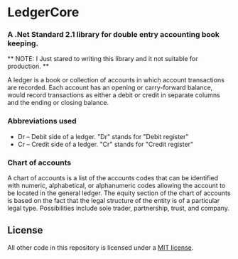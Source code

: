 # LedgerCore
### A .Net Standard 2.1 library for double entry accounting book keeping. 

** NOTE: I Just stared to writing this library and it not suitable for production. **

A ledger is a book or collection of accounts in which account transactions are recorded. Each account has an opening or carry-forward balance, would record transactions as either a debit or credit in separate columns and the ending or closing balance.

### Abbreviations used
- Dr – Debit side of a ledger. "Dr" stands for "Debit register"
- Cr – Credit side of a ledger. "Cr" stands for "Credit register"

### Chart of accounts
A chart of accounts is a list of the accounts codes that can be identified with numeric, alphabetical, or alphanumeric codes allowing the account to be located in the general ledger. The equity section of the chart of accounts is based on the fact that the legal structure of the entity is of a particular legal type. Possibilities include sole trader, partnership, trust, and company.

## License
All other code in this repository is licensed under a [MIT license](https://github.com/inamvar/LedgerCore/blob/main/LICENSE).
